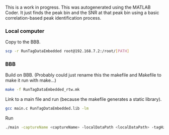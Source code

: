 This is a work in progress. This was autogenerated using the MATLAB Coder. It just finds the peak bin and the SNR at that peak bin using a basic correlation-based peak identification process.

### Local computer

Copy to the BBB.
```bash
scp -r RunTagDataEmbedded root@192.168.7.2:/root/[PATH]
```

### BBB

Build on BBB. (Probably could just rename this the makefile and Makefile to make it run with make...)
```bash
make -f RunTagDataEmbedded_rtw.mk
```

Link to a main file and run (because the makefile generates a static library).
```bash
gcc main.c RunTagDataEmbedded.lib -lm
```

Run
```bash
./main -captureName <captureName> -localDataPath <localDataPath> -tagHz <tagHz>
```